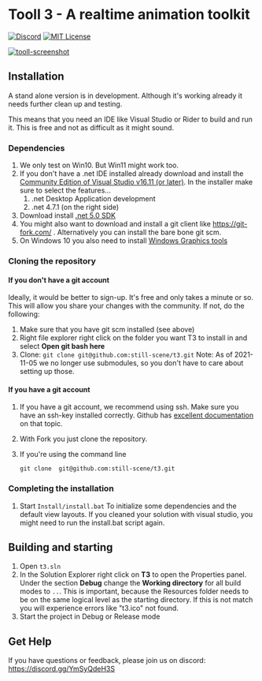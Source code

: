# Tooll 3 - A realtime animation toolkit

[![Discord](https://img.shields.io/discord/823853172619083816.svg?style=for-the-badge)](https://discord.gg/YmSyQdeH3S)
[![MIT License](https://img.shields.io/badge/license-MIT-blue.svg?style=for-the-badge)](https://github.com/alelievr/Mixture/blob/master/LICENSE)

[![tooll-screenshot](https://user-images.githubusercontent.com/1732545/173256422-a4ef9894-d954-4bc3-8c24-000bfbe1c3ad.png)](https://www.youtube.com/watch?v=PrxhwOC9hLw "Tooll3 - A quick overview")


## Installation
A stand alone version is in development. Although it's working already it needs further clean up and testing.

This means that you need an IDE like Visual Studio or Rider to build and run it. This is free and not as difficult as it might sound.

### Dependencies

1. We only test on Win10. But Win11 might work too.
2. If you don't have a .net IDE installed already download and install the [Community Edition of Visual Studio  v16.11 (or later)](https://visualstudio.microsoft.com/downloads/).
   In the installer make sure to select the features...
   1. .net Desktop Application development
   2. .net 4.7.1  (on the right side)
4. Download install [.net 5.0 SDK](https://dotnet.microsoft.com/en-us/download/dotnet/thank-you/sdk-5.0.404-windows-x64-installer)
3. You might also want to download and install a git client like https://git-fork.com/ . Alternatively you can install the bare bone git scm.
4. On Windows 10 you also need to install [Windows Graphics tools](https://docs.microsoft.com/en-us/windows/uwp/gaming/use-the-directx-runtime-and-visual-studio-graphics-diagnostic-features)

### Cloning the repository

#### If you don't have a git account 
Ideally, it would be better to sign-up. It's free and only takes a minute or so. This will allow you share your changes with the community. If not, do the following:

1. Make sure that you have git scm installed (see above)
2. Right file explorer right click on the folder you want T3 to install in and select **Open git bash here**
3. Clone:
```git clone git@github.com:still-scene/t3.git```
Note: As of 2021-11-05 we no longer use submodules, so you don't have to care about setting up those.


#### If you have a git account

   1. If you have a git account, we recommend using ssh. Make sure you have an ssh-key installed correctly. Github has [excellent documentation](https://docs.github.com/en/github/authenticating-to-github/connecting-to-github-with-ssh/adding-a-new-ssh-key-to-your-github-account) on that topic.
      
   2. With Fork you just clone the repository.
   
   3. If you're using the command line

      ```git clone 
      git clone  git@github.com:still-scene/t3.git
      ```

### Completing the installation

   1. Start `Install/install.bat` To initialize some dependencies and the default view layouts. If you cleaned your solution with visual studio, you might need to run the install.bat script again.

## Building and starting

   1. Open `t3.sln`
   2. In the Solution Explorer right click on **T3** to open the Properties panel. Under the section **Debug** change the **Working  directory** for all build modes to `..`. This is important, because the Resources folder needs to be on the same logical level as the starting directory. If this is not match you will experience errors like "t3.ico" not found.
   3. Start the project in Debug or Release mode

## Get Help
If you have questions or feedback, please join us on discord: https://discord.gg/YmSyQdeH3S








